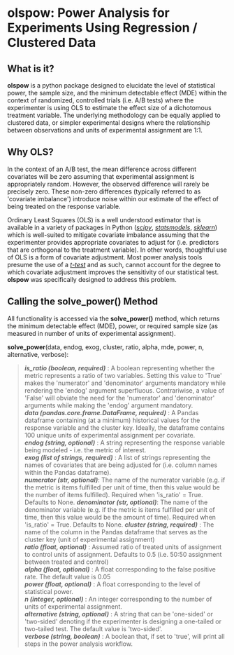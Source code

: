 # olspow: Power Analysis for Experiments Using Regression / Clustered Data
## What is it?
**olspow** is a python package designed to elucidate the level of statistical power, the sample size, and the minimum detectable effect (MDE) within
the context of randomized, controlled trials (i.e. A/B tests) where the experimenter is using OLS to estimate the effect size of a dichotomous
treatment variable. The underlying methodology can be equally applied to clustered data, or simpler experimental designs where the relationship
between observations and units of experimental assignment are 1:1.

## Why OLS?
In the context of an A/B test, the mean difference across different covariates will be zero assuming that experimental assignment is appropriately
random. However, the observed difference will rarely be precisely zero. These non-zero differences (typically referred to as 'covariate imbalance')
introduce noise within our estimate of the effect of being treated on the response variable.<br>

Ordinary Least Squares (OLS) is a well understood estimator
that is available in a variety of packages in Python (*[scipy](https://docs.scipy.org/doc/scipy-0.14.0/reference/generated/scipy.stats.linregress.html)*,
*[statsmodels](https://www.statsmodels.org/stable/generated/statsmodels.regression.linear_model.OLS.html)*,
*[sklearn](https://scikit-learn.org/stable/modules/generated/sklearn.linear_model.LinearRegression.html)*) which is well-suited to mitigate covariate
imbalance assuming that the experimenter provides appropriate covariates to adjust for (i.e. predictors that are orthogonal to the treatment variable).
In other words, thoughtful use of OLS is a form of covariate adjustment. Most power analysis tools presume the use of a
*[t-test](https://www.statsmodels.org/stable/generated/statsmodels.stats.power.tt_ind_solve_power.html)*
and as such, cannot account for the degree to which covariate adjustment improves the sensitivity of our statistical test. **olspow** was specifically
designed to address this problem.


## Calling the solve_power() Method
All functionality is accessed via the **solve_power()** method, which returns the minimum detectable effect (MDE), power, or required sample size
(as measured in number of units of experimental assignment).<br>

**solve_power**(data, endog, exog, cluster, ratio, alpha, mde, power, n, alternative, verbose):
> **_is_ratio (boolean, required)_** : A boolean representing whether the metric represents a ratio of two variables. Setting this value to 'True' makes the 'numerator' and 'denominator' arguments mandatory while rendering the 'endog' argument
superfluous. Contrariwise, a value of 'False' will obviate the need for the 'numerator' and 'denominator' arguments while making the 'endog' argument mandatory.<br>
> **_data (pandas.core.frame.DataFrame, required)_** : A Pandas dataframe containing (at a minimum) historical values for the response variable and the cluster key.
>  Ideally, the dataframe contains 100 unique units of experimental assignment per covariate.<br>
> **_endog (string, optional)_** : A string representing the response variable being modeled - i.e. the metric of interest.<br>
> **_exog (list of strings, required)_** : A list of strings representing the names of covariates that are being adjusted for (i.e. column names within the Pandas dataframe).<br>
> **_numerator (str, optional)_**: The name of the numerator variable (e.g. if the metric is items fulfilled per unit of time, then this value would be the number of items fulfilled). Required when 'is_ratio' = True. Defaults to None.
> **_denominator (str, optional)_**: The name of the denominator variable (e.g. if the metric is items fulfilled per unit of time, then this value would be the amount of time). Required when 'is_ratio' = True. Defaults to None.
> **_cluster (string, required)_** : The name of the column in the Pandas dataframe that serves as the cluster key (unit of experimental assignment)<br>
> **_ratio (float, optional)_** : Assumed ratio of treated units of assignment to control units of assignment. Defaults to 0.5 (i.e. 50:50 assignment between treated and control)<br>
> **_alpha (float, optional)_** : A float corresponding to the false positive rate. The default value is 0.05<br>
> **_power (float, optional)_** : A float corresponding to the level of statistical power.<br>
> **_n (integer, optional)_** : An integer corresponding to the number of units of experimental assignment.<br>
> **_alternative (string, optional)_** : A string that can be 'one-sided' or 'two-sided' denoting if the experimenter is designing a one-tailed or two-tailed test. The default value is 'two-sided'.<br>
> **_verbose (string, boolean)_** : A boolean that, if set to 'true', will print all steps in the power analysis workflow.<br>
